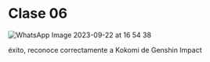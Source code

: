 # Clase 06

![WhatsApp Image 2023-09-22 at 16 54 38](https://github.com/disenoUChile/audiv027-2023-2/assets/142627713/1460c34a-6b17-4446-b93e-336da67da8ab)


éxito, reconoce correctamente a Kokomi de Genshin Impact
